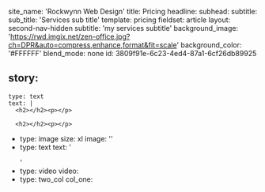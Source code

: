 site_name: 'Rockwynn Web Design'
title: Pricing
headline:
subhead: 
subtitle:
sub_title: 'Services sub title'
template: pricing
fieldset: article
layout: second-nav-hidden
subtitle: 'my services subtitle'
background_image: 'https://rwd.imgix.net/zen-office.jpg?ch=DPR&auto=compress,enhance,format&fit=scale'
background_color: '#FFFFFF'
blend_mode: none
id: 3809f91e-6c23-4ed4-87a1-6cf26db89925

story:
  -
    type: text
    text: |
      <h2></h2><p></p>

      <h2></h2><p></p>

  -
    type: image
    size: xl
    image: ''
  -
    type: text
    text: '<p></p></blockquote><p></p>'
  -
    type: video
    video:
  -
    type: two_col
    col_one:
